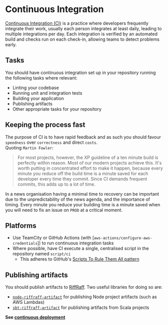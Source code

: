 [Scripts To Rule Them All pattern]: https://github.com/github/scripts-to-rule-them-all
[GitHub Actions]: https://docs.github.com/en/actions
[RiffRaff]: https://github.com/guardian/riff-raff
[`node-riffraff-artifact`]: https://www.npmjs.com/package/@guardian/node-riffraff-artifact
[`sbt-riffraff-artifact`]: https://github.com/guardian/sbt-riffraff-artifact
[`guardian/actions-assume-aws-role`]: https://github.com/guardian/actions-assume-aws-role

Continuous Integration
======================

[Continuous Integration (CI)](https://www.martinfowler.com/articles/continuousIntegration.html) is a practice where developers frequently integrate their work, usually each person integrates at least daily, leading to multiple integrations per day. Each integration is verified by an automated build and checks run on each check-in, allowing teams to detect problems early.

## Tasks

You should have continuous integration set up in your repository running the following tasks where relevant:
* Linting your codebase
* Running unit and integration tests
* Building your application
* Publishing artifacts
* Other appropriate tasks for your repository

## Keeping the process fast

The purpose of CI is to have rapid feedback and as such you should favour `speedness` over `correctness` and direct  `costs`.    
Quoting `Martin Fowler`:  

> For most projects, however, the XP guideline of a ten minute build is perfectly within reason. Most of our modern projects achieve this. It's worth putting in concentrated effort to make it happen, because every minute you reduce off the build time is a minute saved for each developer every time they commit. Since CI demands frequent commits, this adds up to a lot of time.

In a news organisation having a minimal time to recovery can be important due to the unpredictability of the news agenda, and the importance of timing.
Every minute you reduce your building time is a minute saved when you will need to fix an issue on `PROD` at a critical moment. 


## Platforms

* Use TeamCity or GitHub Actions (with [`aws-actions/configure-aws-credentials`]) to run continuous integration tasks
* Where possible, have CI execute a single, centralised script in the repository named `script/ci` 
    - This adheres to GitHub's [Scripts To Rule Them All pattern]

## Publishing artifacts

You should publish artifacts to [RiffRaff]. 
Two useful libraries for doing so are:
 
* [`node-riffraff-artifact`] for publishing Node project artifacts (such as AWS Lambdas)
* [`sbt-riffraff-artifact`] for publishing artifacts from Scala projects

**See [continuous deployment](continuous-deployment.md)**
